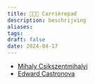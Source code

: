 ```yaml
---
title: 👨🏾‍🌾 Carrièrepad
description: beschrijving
aliases: 
tags: 
draft: false
date: 2024-04-17
---
```


- [Mihaly Csikszentmihalyi](https://en.wikipedia.org/wiki/Mihaly_Csikszentmihalyi)
- [Edward Castronova](https://en.wikipedia.org/wiki/Edward_Castronova)

